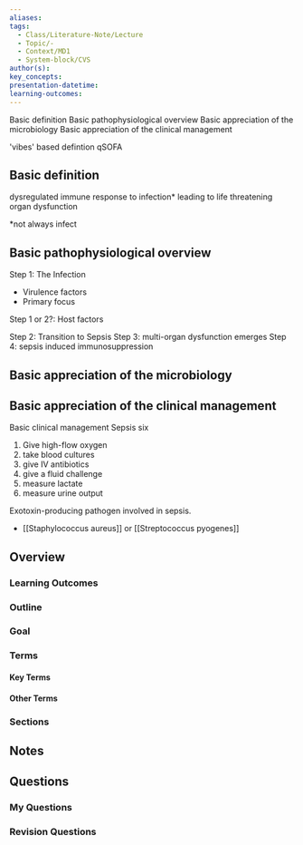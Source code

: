 ```yaml
---
aliases: 
tags:
  - Class/Literature-Note/Lecture
  - Topic/-
  - Context/MD1
  - System-block/CVS
author(s): 
key_concepts: 
presentation-datetime: 
learning-outcomes:
---
```


Basic definition
Basic pathophysiological overview
Basic appreciation of the microbiology
Basic appreciation of the clinical management

'vibes' based defintion
qSOFA


## Basic definition
dysregulated immune response to infection* leading to life threatening organ dysfunction

\*not always infect
## Basic pathophysiological overview
Step 1: The Infection
- Virulence factors
- Primary focus

Step 1 or 2?: Host factors

Step 2: Transition to Sepsis
Step 3: multi-organ dysfunction emerges
Step 4: sepsis induced immunosuppression

## Basic appreciation of the microbiology

## Basic appreciation of the clinical management

Basic clinical management
Sepsis six
1. Give high-flow oxygen
2. take blood cultures
3. give IV antibiotics
4. give a fluid challenge
5. measure lactate
6. measure urine output

Exotoxin-producing pathogen involved in sepsis.	
- [[Staphylococcus aureus]] or [[Streptococcus pyogenes]]




## Overview
### Learning Outcomes

### Outline

### Goal

### Terms
#### Key Terms

#### Other Terms

### Sections


## Notes


## Questions

### My Questions
### Revision Questions




